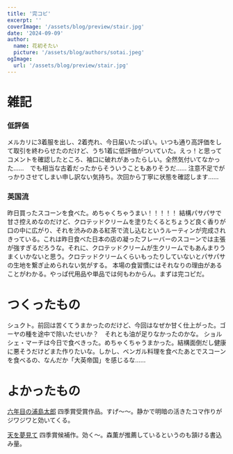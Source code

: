 ```yaml
---
title: '完コピ'
excerpt: ''
coverImage: '/assets/blog/preview/stair.jpg'
date: '2024-09-09'
author:
  name: 花初そたい
  picture: '/assets/blog/authors/sotai.jpeg'
ogImage:
  url: '/assets/blog/preview/stair.jpg'
---
```

# 雑記
### 低評価
メルカリに3着服を出し、2着売れ、今日届いたっぽい。いつも通り高評価をして取引を終わらせたのだけど、うち1着に低評価がついていた。えっ！と思ってコメントを確認したところ、袖口に破れがあったらしい。全然気付いてなかった……　でも相当な古着だったからそういうこともありそうだ……
注意不足でがっかりさせてしまい申し訳ない気持ち。次回から丁寧に状態を確認します……

### 英国流
昨日買ったスコーンを食べた。めちゃくちゃうまい！！！！！
結構パサパサで甘さ控えめなのだけど、クロテッドクリームを塗りたくるとちょうど良く香りが口の中に広がり、それを渋みのある紅茶で流し込むというルーティンが完成されきっている。これは昨日食べた日本の店の凝ったフレーバーのスコーンでは主張が強すぎるだろうな。それに、クロテッドクリームが生クリームでもあんまりうまくいかないと思う。クロテッドクリームくらいもったりしていないとパサパサの生地を繋ぎ止められない気がする。
本場の食習慣にはそれなりの理由があることがわかる。やっぱ代用品や単品では何もわからん。まずは完コピだ。

# つくったもの
シュクト。前回は苦くてうまかったのだけど、今回はなぜか甘く仕上がった。ゴーヤの種を途中で除いたせいか？　それとも油が足りなかったのかな。
ショルシェ・マーチは今日で食べきった。めちゃくちゃうまかった。結構面倒だし健康に悪そうだけどまた作りたいな。しかし、ベンガル料理を食べたあとでスコーンを食べるの、なんだか「大英帝国」を感じるな……

# よかったもの
[六年目の浦島太郎](https://comic-days.com/episode/2550689798785618132)
四季賞受賞作品。すげ～～。静かで明暗の活きたコマ作りがジワジワと効いてくる。

[天を夢見て](https://comic-days.com/episode/2550912964518226354)
四季賞候補作。効く～。森薫が推薦しているというのも頷ける書込み量。